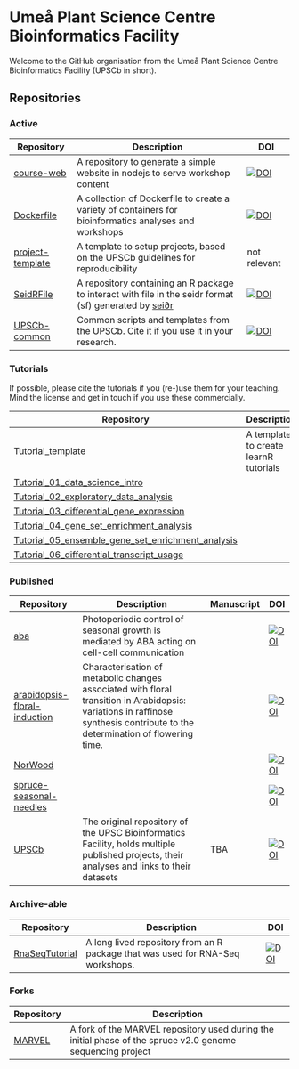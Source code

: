 # Umeå Plant Science Centre Bioinformatics Facility

Welcome to the GitHub organisation from the Umeå Plant Science Centre Bioinformatics Facility (UPSCb in short).

## Repositories

### Active

|Repository|Description|DOI|
|---|---|---|
|[course-web](https://github.com/UPSCb/course-web)|A repository to generate a simple website in nodejs to serve workshop content|[![DOI](https://zenodo.org/badge/213847179.svg)](https://doi.org/10.5281/zenodo.15056554)|
|[Dockerfile](https://github.com/UPSCb/Dockerfile)|A collection of Dockerfile to create a variety of containers for bioinformatics analyses and workshops|[![DOI](https://zenodo.org/badge/71187353.svg)](https://doi.org/10.5281/zenodo.15056627)|
|[project-template](https://github.com/UPSCb/project-template)|A template to setup projects, based on the UPSCb guidelines for reproducibility|not relevant|
|[SeidRFile](https://github.com/UPSCb/SeidRFile)|A repository containing an R package to interact with file in the seidr format (sf) generated by [sei∂r](https://pubmed.ncbi.nlm.nih.gov/37313140/)|[![DOI](https://zenodo.org/badge/676073633.svg)](https://doi.org/10.5281/zenodo.15056546)|
|[UPSCb-common](https://github.com/UPSCb/UPSCb-common)|Common scripts and templates from the UPSCb. Cite it if you use it in your research.|[![DOI](https://zenodo.org/badge/206072841.svg)](https://doi.org/10.5281/zenodo.4001773)|

### Tutorials

If possible, please cite the tutorials if you (re-)use them for your teaching. Mind the license and get in touch if you use these commercially.

|Repository|Description|DOI|
|---|---|---|
|Tutorial_template|A template to create learnR tutorials|not-relevant|
|[Tutorial_01_data_science_intro](https://github.com/UPSCb/Tutorial_01_data_science_intro)||[![DOI](https://zenodo.org/badge/897459004.svg)](https://doi.org/10.5281/zenodo.15056619)|
|[Tutorial_02_exploratory_data_analysis](https://github.com/UPSCb/Tutorial_02_exploratory_data_analysis)||[![DOI](https://zenodo.org/badge/897748523.svg)](https://doi.org/10.5281/zenodo.15056548)|
|[Tutorial_03_differential_gene_expression](https://github.com/UPSCb/Tutorial_03_differential_gene_expression)||[![DOI](https://zenodo.org/badge/898483595.svg)](https://doi.org/10.5281/zenodo.15056617)|
|[Tutorial_04_gene_set_enrichment_analysis](https://github.com/UPSCb/Tutorial_04_gene_set_enrichment_analysis)||[![DOI](https://zenodo.org/badge/898663461.svg)](https://doi.org/10.5281/zenodo.15056615)|
|[Tutorial_05_ensemble_gene_set_enrichment_analysis](https://github.com/UPSCb/Tutorial_05_ensemble_gene_set_enrichment_analysis)||[![DOI](https://zenodo.org/badge/898690952.svg)](https://doi.org/10.5281/zenodo.15056556)|
|[Tutorial_06_differential_transcript_usage](https://github.com/UPSCb/Tutorial_06_differential_transcript_usage)||[![DOI](https://zenodo.org/badge/898679280.svg)](https://doi.org/10.5281/zenodo.15056623)|

### Published

|Repository|Description|Manuscript|DOI|
|---|---|---|---|
|[aba](https://github.com/UPSCb/aba)|Photoperiodic control of seasonal growth is mediated by ABA acting on cell-cell communication||[![DOI](https://zenodo.org/badge/425881953.svg)](https://doi.org/10.5281/zenodo.15056621)|
|[arabidopsis-floral-induction](https://github.com/UPSCb/arabidopsis-floral-induction)|Characterisation of metabolic changes associated with floral transition in Arabidopsis: variations in raffinose synthesis contribute to the determination of flowering time.||[![DOI](https://zenodo.org/badge/225628633.svg)](https://doi.org/10.5281/zenodo.15174456)|
|[NorWood](https://github.com/UPSCb/NorWood)|||[![DOI](https://zenodo.org/badge/70584499.svg)](https://doi.org/10.5281/zenodo.15056625)|
|[spruce-seasonal-needles](https://github.com/UPSCb/spruce-seasonal-needles)|||[![DOI](https://zenodo.org/badge/206827829.svg)](https://doi.org/10.5281/zenodo.4949894)|
|[UPSCb](https://github.com/UPSCb/UPSCb)|The original repository of the UPSC Bioinformatics Facility, holds multiple published projects, their analyses and links to their datasets|TBA|[![DOI](https://zenodo.org/badge/74640960.svg)](https://doi.org/10.5281/zenodo.14002852)|

### Archive-able

Repository|Description|DOI|
|---|---|---|
|[RnaSeqTutorial](https://github.com/UPSCb/RnaSeqTutorial)|A long lived repository from an R package that was used for RNA-Seq workshops.|[![DOI](https://zenodo.org/badge/88738672.svg)](https://doi.org/10.5281/zenodo.15056820)|

### Forks

Repository|Description|
|---|---|
|[MARVEL](https://github.com/UPSCb/MARVEL)|A fork of the MARVEL repository used during the initial phase of the spruce v2.0 genome sequencing project|
